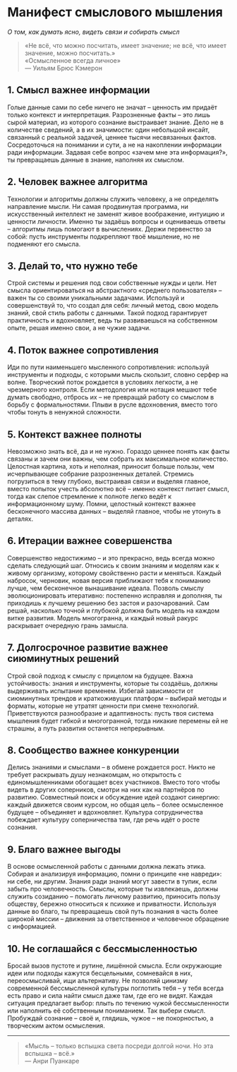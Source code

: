 # Манифест смыслового мышления
*О том, как думать ясно, видеть связи и собирать смысл*

> «Не всё, что можно посчитать, имеет значение; не всё, что имеет значение, можно посчитать.»  
> «Осмысленное всегда личное»  
> — Уильям Брюс Кэмерон

## 1. Смысл важнее информации
Голые данные сами по себе ничего не значат – ценность им придаёт только контекст и интерпретация. Разрозненные факты – это лишь сырой материал, из которого сознание выстраивает знание. Дело не в количестве сведений, а в их значимости: один небольшой инсайт, связанный с реальной задачей, ценнее тысячи несвязанных фактов. Сосредоточься на понимании и сути, а не на накоплении информации ради информации. Задавая себе вопрос «зачем мне эта информация?», ты превращаешь данные в знание, наполняя их смыслом.

## 2. Человек важнее алгоритма
Технологии и алгоритмы должны служить человеку, а не определять направление мысли. Ни самая продвинутая программа, ни искусственный интеллект не заменят живое воображение, интуицию и ценности личности. Именно ты задаёшь вопросы и оцениваешь ответы – алгоритмы лишь помогают в вычислениях. Держи первенство за собой: пусть инструменты подкрепляют твоё мышление, но не подменяют его смысла.

## 3. Делай то, что нужно тебе
Строй системы и решения под свои собственные нужды и цели. Нет смысла ориентироваться на абстрактного «среднего пользователя» – важен ты со своими уникальными задачами. Используй и совершенствуй то, что создал для себя: личный метод, свою модель знаний, свой стиль работы с данными. Такой подход гарантирует практичность и вдохновляет, ведь ты развиваешься на собственном опыте, решая именно свои, а не чужие задачи.

## 4. Поток важнее сопротивления
Иди по пути наименьшего мысленного сопротивления: используй инструменты и подходы, с которыми мысль скользит, словно серфер на волне. Творческий поток рождается в условиях легкости, а не чрезмерного контроля. Если методология или нотация мешают тебе думать свободно, отбрось их – не превращай работу со смыслом в борьбу с формальностями. Плыви в русле вдохновения, вместо того чтобы тонуть в ненужной сложности.

## 5. Контекст важнее полноты
Невозможно знать всё, да и не нужно. Гораздо ценнее понять как факты связаны и зачем они важны, чем собрать их максимальное количество. Целостная картина, хоть и неполная, приносит больше пользы, чем исчерпывающее собрание разрозненных деталей. Стремись погрузиться в тему глубоко, выстраивая связи и выделяя главное, вместо попыток учесть абсолютно всё – именно контекст питает смысл, тогда как слепое стремление к полноте легко ведёт к информационному шуму. Помни, целостный контекст важнее бесконечного массива данных – выделяй главное, чтобы не утонуть в деталях.

## 6. Итерации важнее совершенства
Совершенство недостижимо – и это прекрасно, ведь всегда можно сделать следующий шаг. Относись к своим знаниям и моделям как к живому организму, которому свойственно расти и меняться. Каждый набросок, черновик, новая версия приближают тебя к пониманию лучше, чем бесконечное вынашивание идеала. Позволь смыслу эволюционировать итеративно: постепенно исправляя и дополняя, ты приходишь к лучшему решению без застоя и разочарований. Сам решай, насколько точной и глубокой должна быть модель на каждом витке развития. Модель многогранна, и каждый новый ракурс раскрывает очередную грань замысла.

## 7. Долгосрочное развитие важнее сиюминутных решений
Строй свой подход к смыслу с прицелом на будущее. Важна устойчивость: знания и инструменты, которые ты создаёшь, должны выдерживать испытание временем. Избегай зависимости от сиюминутных трендов и краткоживущих платформ – выбирай методы и форматы, которые не утратят ценности при смене технологий. Приветствуются разнообразие и адаптивность: пусть твоя система мышления будет гибкой и многогранной, тогда никакие перемены ей не страшны, а путь развития останется непрерывным.

## 8. Сообщество важнее конкуренции
Делись знаниями и смыслами – в обмене рождается рост. Никто не требует раскрывать душу незнакомцам, но открытость с единомышленниками обогащает всех участников. Вместо того чтобы видеть в других соперников, смотри на них как на партнёров по развитию. Совместный поиск и обсуждение идей создают синергию: каждый движется своим курсом, но общая цель – более осмысленное будущее – объединяет и вдохновляет. Культура сотрудничества побеждает культуру соперничества там, где речь идёт о росте сознания.

## 9. Благо важнее выгоды
В основе осмысленной работы с данными должна лежать этика. Собирая и анализируя информацию, помни о принципе «не навреди»: ни себе, ни другим. Знания ради знаний могут завести в тупик, если забыть про человечность. Смыслы, которые ты извлекаешь, должны служить созиданию – помогать личному развитию, приносить пользу обществу, бережно относиться к психике и приватности. Используя данные во благо, ты превращаешь свой путь познания в часть более широкой миссии – движения за ответственное и человечное обращение с информацией.

## 10. Не соглашайся с бессмысленностью
Бросай вызов пустоте и рутине, лишённой смысла. Если окружающие идеи или подходы кажутся бесцельными, сомневайся в них, переосмысливай, ищи альтернативу. Не позволяй цинизму современной бессмысленной культуры поглотить тебя – у тебя всегда есть право и сила найти смысл даже там, где его не видят. Каждая ситуация предлагает выбор: плыть по течению чужой бессмысленности или наполнить её собственным пониманием. Так выбери смысл. Пробуждай сознание – своё и, глядишь, чужое – не покорностью, а творческим актом осмысления.

---
> «Мысль – только вспышка света посреди долгой ночи. Но эта вспышка – всё.»  
> — Анри Пуанкаре
